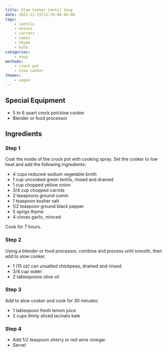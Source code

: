 ```yaml
---
title: Slow Cooker Lentil Soup
date: 2021-12-15T12:35:00-05:00
tags:
    - lentils
    - onions
    - carrots
    - cumin
    - thyme
    - kale
categories: 
    - soup
methods:
    - crock pot
    - slow cooker
themes:
    - vegan
---
```


## Special Equipment
- 5 to 6 quart crock pot/slow cooker
- Blender or food processor

## Ingredients
### Step 1

Coat the inside of the crock pot with cooking spray. Set the cooker to low heat and add the following ingredients:
- 4 cups reduced-sodium vegetable broth
- 1 cup uncooked green lentils, rinsed and drained
- 1 cup chopped yellow onion
- 3/4 cup chopped carrots
- 2 teaspoons ground cumin
- 1 teaspoon kosher salt
- 1/2 teaspoon ground black pepper
- 5 sprigs thyme
- 4 cloves garlic, minced

Cook for 7 hours.

### Step 2
Using a blender or food processor, combine and process until smooth, then add to slow cooker.
- 1 (15 oz) can unsalted chickpeas, drained and rinsed
- 3/4 cup water
- 2 tablespoons olive oil

### Step 3
Add to slow cooker and cook for 30 minutes:
- 1 tablespoon fresh lemon juice
- 2 cups thinly sliced lacinato kale

### Step 4
- Add 1/2 teaspoon sherry or red wine vinegar.
- Serve!
